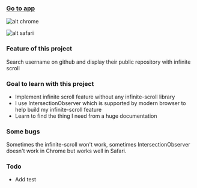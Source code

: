 ### [Go to app](https://sideproject-github-repo.netlify.app)
![alt chrome](https://media.giphy.com/media/phZOeDfUmSGp0mZ2R4/giphy.gif)

![alt safari](https://media.giphy.com/media/uldBtRTZpDm7PDVIHo/giphy.gif)

### Feature of this project
Search username on github and display their public repository with infinite scroll
### Goal to learn with this project
- Implement infinite scroll feature without any infinite-scroll library
- I use IntersectionObserver which is supported by modern browser to help build my infinite-scroll feature
- Learn to find the thing I need from a huge documentation 

### Some bugs
Sometimes the infinite-scroll won't work, sometimes IntersectionObserver doesn't work in Chrome
but works well in Safari.

### Todo
- Add test